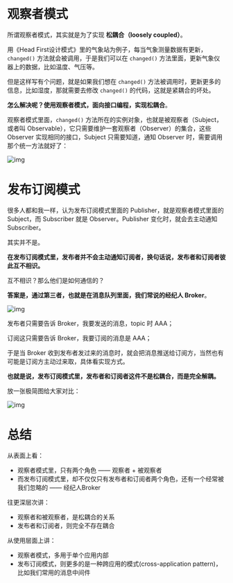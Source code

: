 # 观察者模式

所谓观察者模式，其实就是为了实现 **松耦合（loosely coupled）**。

用《Head First设计模式》里的气象站为例子，每当气象测量数据有更新，`changed()` 方法就会被调用，于是我们可以在 `changed()` 方法里面，更新气象仪器上的数据，比如温度、气压等。

但是这样写有个问题，就是如果我们想在 `changed()` 方法被调用时，更新更多的信息，比如湿度，那就需要去修改 `changed()` 的代码，这就是紧耦合的坏处。

**怎么解决呢？使用观察者模式，面向接口编程，实现松耦合**。

观察者模式里面，`changed()` 方法所在的实例对象，也就是被观察者（Subject，或者叫 Observable），它只需要维护一套观察者（Observer）的集合，这些 Observer 实现相同的接口，Subject 只需要知道，通知 Observer 时，需要调用那个统一方法就好了：

![img](https://user-gold-cdn.xitu.io/2018/12/8/167897b2ad53afb3?imageslim)



# 发布订阅模式

很多人都和我一样，认为发布订阅模式里面的 Publisher，就是观察者模式里面的 Subject，而 Subscriber 就是 Observer。Publisher 变化时，就会去主动通知 Subscriber。

其实并不是。

**在发布订阅模式里，发布者并不会主动通知订阅者，换句话说，发布者和订阅者彼此互不相识。**

互不相识？那么他们是如何通信的？

**答案是，通过第三者，也就是在消息队列里面，我们常说的经纪人 Broker**。

![img](https://user-gold-cdn.xitu.io/2018/12/8/167897b4e2f5584a?imageslim)

发布者只需要告诉 Broker，我要发送的消息，topic 时 AAA；

订阅这只需要告诉 Broker，我要订阅的消息是 AAA；

于是当 Broker 收到发布者发过来的消息时，就会把消息推送给订阅方，当然也有可能是订阅方主动过来取，具体看实现方式。

**也就是说，发布订阅模式里，发布者和订阅者这件不是松耦合，而是完全解耦。**

放一张极简图给大家对比：

![img](https://user-gold-cdn.xitu.io/2018/12/8/167897b76f2530d6?imageslim)



# 总结

从表面上看：

-   观察者模式里，只有两个角色 —— 观察者 + 被观察者
-   而发布订阅模式里，却不仅仅只有发布者和订阅者两个角色，还有一个经常被我们忽略的 —— 经纪人Broker

往更深层次讲：

-   观察者和被观察者，是松耦合的关系
-   发布者和订阅者，则完全不存在耦合

从使用层面上讲：

-   观察者模式，多用于单个应用内部
-   发布订阅模式，则更多的是一种跨应用的模式(cross-application pattern)，比如我们常用的消息中间件

